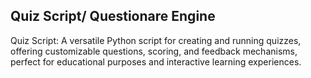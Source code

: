## Quiz Script/ Questionare Engine
Quiz Script: A versatile Python script for creating and running quizzes, offering customizable questions, scoring, and feedback mechanisms, perfect for educational purposes and interactive learning experiences.
